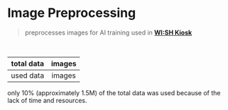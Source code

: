 # Image Preprocessing

> preprocesses images for AI training used in **[WI:SH Kiosk](https://github.com/Team-ToyoTech/WISH-Kiosk)**

<br>

| total data | images |
| :--------: | :---------------: |
| used data  | images |

only 10% (approximately 1.5M) of the total data was used because of the lack of time and resources.
